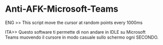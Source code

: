 # Anti-AFK-Microsoft-Teams
ENG >> This script move the cursor at random points every 1000ms

ITA>> Questo software ti permette di non andare in IDLE su Microsoft Teams muovendo il cursore in modo casuale sullo schermo ogni SECONDO.

